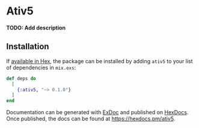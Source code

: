 # Ativ5

**TODO: Add description**

## Installation

If [available in Hex](https://hex.pm/docs/publish), the package can be installed
by adding `ativ5` to your list of dependencies in `mix.exs`:

```elixir
def deps do
  [
    {:ativ5, "~> 0.1.0"}
  ]
end
```

Documentation can be generated with [ExDoc](https://github.com/elixir-lang/ex_doc)
and published on [HexDocs](https://hexdocs.pm). Once published, the docs can
be found at <https://hexdocs.pm/ativ5>.

